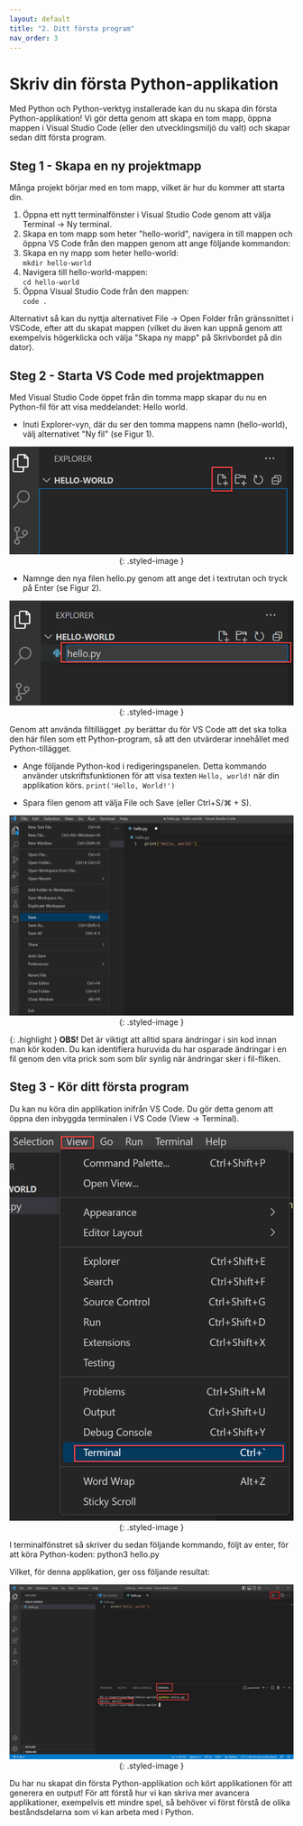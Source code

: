```yaml
---
layout: default
title: "2. Ditt första program"
nav_order: 3
---
```


# Skriv din första Python-applikation

Med Python och Python-verktyg installerade kan du nu skapa din första Python-applikation! Vi gör detta genom att skapa en tom mapp, öppna mappen i Visual Studio Code (eller den utvecklingsmiljö du valt) och skapar sedan ditt första program.

## Steg 1 - Skapa en ny projektmapp

Många projekt börjar med en tom mapp, vilket är hur du kommer att starta din.

1. Öppna ett nytt terminalfönster i Visual Studio Code genom att välja Terminal -> Ny terminal.
2. Skapa en tom mapp som heter "hello-world", navigera in till mappen och öppna VS Code från den mappen genom att ange följande kommandon:
3. Skapa en ny mapp som heter hello-world:\
  `mkdir hello-world`
4. Navigera till hello-world-mappen:\
  `cd hello-world`  
5. Öppna Visual Studio Code från den mappen:\
  `code .`

Alternativt så kan du nyttja alternativet File -> Open Folder från gränssnittet i VSCode, efter att du skapat mappen (vilket du även kan uppnå genom att exempelvis högerklicka och välja "Skapa ny mapp" på Skrivbordet på din dator).

## Steg 2 - Starta VS Code med projektmappen

Med Visual Studio Code öppet från din tomma mapp skapar du nu en Python-fil för att visa meddelandet: Hello world.

* Inuti Explorer-vyn, där du ser den tomma mappens namn (hello-world), välj alternativet "Ny fil" (se Figur 1).
<div align="center">

![Extensions in VSCode](../assets/images/vsCode_newFile.png){: .styled-image }

</div>

* Namnge den nya filen hello.py genom att ange det i textrutan och tryck på Enter (se Figur 2).
<div align="center">

![Extensions in VSCode](../assets/images/vsCodeNewFile.png){: .styled-image }

</div>
Genom att använda filtillägget .py berättar du för VS Code att det ska tolka den här filen som ett Python-program, så att den utvärderar innehållet med Python-tillägget.

* Ange följande Python-kod i redigeringspanelen. Detta kommando använder utskriftsfunktionen för att visa texten `Hello, world!` när din applikation körs.
`print('Hello, World!')`

* Spara filen genom att välja File och Save (eller Ctrl+S/⌘ + S).
<div align="center">

![Extensions in VSCode](../assets/images/saveFileVSCode.png){: .styled-image }

</div>

{: .highlight }
**OBS!** Det är viktigt att alltid spara ändringar i sin kod innan man kör koden. Du kan identifiera huruvida du har osparade ändringar i en fil genom den vita prick som som blir synlig när ändringar sker i fil-fliken.

## Steg 3 - Kör ditt första program

Du kan nu köra din applikation inifrån VS Code. Du gör detta genom att öppna den inbyggda terminalen i VS Code (View -> Terminal).
<div align="center">

![Extensions in VSCode](../assets/images/openTerminalVsCode.png){: .styled-image }

</div>

I terminalfönstret så skriver du sedan följande kommando, följt av enter, för att köra Python-koden:
python3 hello.py

Vilket, för denna applikation, ger oss följande resultat:
<div align="center">

![Extensions in VSCode](../assets/images/pythonRan.png){: .styled-image }

</div>

Du har nu skapat din första Python-applikation och kört applikationen för att generera en output! För att förstå hur vi kan skriva mer avancera applikationer, exempelvis ett mindre spel, så behöver vi först förstå de olika beståndsdelarna som vi kan arbeta med i Python.
